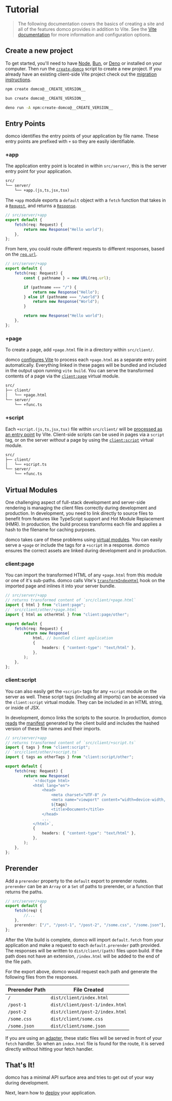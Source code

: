 # Tutorial

<on-this-page></on-this-page>

> The following documentation covers the basics of creating a site and all of the features domco provides in addition to Vite. See the [Vite documentation](https://vitejs.dev/) for more information and configuration options.

## Create a new project

To get started, you'll need to have [Node](https://nodejs.org), [Bun](https://bun.sh/), or [Deno](https://deno.com) or installed on your computer. Then run the [`create-domco`](https://github.com/rossrobino/domco/tree/main/packages/create-domco) script to create a new project. If you already have an existing client-side Vite project check out the [migration instructions](/migrate).

```bash
npm create domco@__CREATE_VERSION__
```

```bash
bun create domco@__CREATE_VERSION__
```

```bash
deno run -A npm:create-domco@__CREATE_VERSION__
```

## Entry Points

domco identifies the entry points of your application by file name. These entry points are prefixed with `+` so they are easily identifiable.

### +app

The application entry point is located in within `src/server/`, this is the server entry point for your application.

```txt {3}
src/
└── server/
	└── +app.(js,ts,jsx,tsx)
```

The `+app` module exports a `default` object with a `fetch` function that takes in a [`Request`](https://developer.mozilla.org/en-US/docs/Web/API/Request), and returns a [`Response`](https://developer.mozilla.org/en-US/docs/Web/API/Response).

```ts
// src/server/+app
export default {
	fetch(req: Request) {
		return new Response("Hello world");
	},
};
```

From here, you could route different requests to different responses, based on the [`req.url`](https://developer.mozilla.org/en-US/docs/Web/API/Request/url).

```ts
// src/server/+app
export default {
	fetch(req: Request) {
		const { pathname } = new URL(req.url);

		if (pathname === "/") {
			return new Response("Hello");
		} else if (pathname === "/world") {
			return new Response("World");
		}

		return new Response("Hello world");
	},
};
```

### +page

To create a page, add `+page.html` file in a directory within `src/client/`.

domco [configures Vite](https://vitejs.dev/guide/build#multi-page-app) to process each `+page.html` as a separate entry point automatically. Everything linked in these pages will be bundled and included in the output upon running `vite build`. You can serve the transformed contents of a page via the [`client:page`](#client%3Apage) virtual module.

```txt {3}
src/
├── client/
│	└── +page.html
└── server/
	└── +func.ts
```

### +script

Each `+script.(js,ts,jsx,tsx)` file within `src/client/` will be [processed as an entry point](https://rollupjs.org/configuration-options/#input) by Vite. Client-side scripts can be used in pages via a `script` tag, or on the server _without_ a page by using the [`client:script`](#client%3Ascript) virtual module.

```txt {3}
src/
├── client/
│	└── +script.ts
└── server/
	└── +func.ts
```

## Virtual Modules

One challenging aspect of full-stack development and server-side rendering is managing the client files correctly during development and production. In development, you need to link directly to source files to benefit from features like TypeScript support and Hot Module Replacement (HMR). In production, the build process transforms each file and applies a hash to the filename for caching purposes.

domco takes care of these problems using [virtual modules](https://vitejs.dev/guide/api-plugin.html#virtual-modules-convention). You can easily serve a `+page` or include the tags for a `+script` in a response. domco ensures the correct assets are linked during development and in production.

### client:page

You can import the transformed HTML of any `+page.html` from this module or one of it's sub-paths. domco calls Vite's [`transformIndexHtml`](https://vitejs.dev/guide/api-plugin.html#transformindexhtml) hook on the imported page and inlines it into your server bundle.

```ts {3,10}
// src/server/+app
// returns transformed content of `src/client/+page.html`
import { html } from "client:page";
// `src/client/other/+page.html`
import { html as otherHtml } from "client:page/other";

export default {
	fetch(req: Request) {
		return new Response(
			html, // bundled client application
			{
				headers: { "content-type": "text/html" },
			},
		);
	},
};
```

### client:script

You can also easily get the `<script>` tags for any `+script` module on the server as well. These script tags (including all imports) can be accessed via the `client:script` virtual module. They can be included in an HTML string, or inside of JSX.

In development, domco links the scripts to the source. In production, domco [reads](https://vitejs.dev/guide/backend-integration.html) the [manifest](https://vitejs.dev/config/build-options.html#build-manifest) generated by the client build and includes the hashed version of these file names and their imports.

```ts {3,15}
// src/server/+app
// returns transformed content of `src/client/+script.ts`
import { tags } from "client:script";
// `src/client/other/+script.ts`
import { tags as otherTags } from "client:script/other";

export default {
	fetch(req: Request) {
		return new Response(
			`<!doctype html>
			<html lang="en">
				<head>
					<meta charset="UTF-8" />
					<meta name="viewport" content="width=device-width, initial-scale=1.0" />
					${tags}
					<title>Document</title>
				</head>
				...
			</html>`,
			{
				headers: { "content-type": "text/html" },
			},
		);
	},
};
```

## Prerender

Add a `prerender` property to the `default` export to prerender routes. `prerender` can be an `Array` or a `Set` of paths to prerender, or a function that returns the paths.

```ts {6}
// src/server/+app
export default {
	fetch(req) {
		//...
	},
	prerender: ["/", "/post-1", "/post-2", "/some.css", "/some.json"],
};
```

After the Vite build is complete, domco will import `default.fetch` from your application and make a request to each `default.prerender` path provided. The responses will be written to `dist/client/(path)` files upon build. If the path does not have an extension, `/index.html` will be added to the end of the file path.

For the export above, domco would request each path and generate the following files from the responses.

| Prerender Path | File Created                    |
| -------------- | ------------------------------- |
| `/`            | `dist/client/index.html`        |
| `/post-1`      | `dist/client/post-1/index.html` |
| `/post-2`      | `dist/client/post-2/index.html` |
| `/some.css`    | `dist/client/some.css`          |
| `/some.json`   | `dist/client/some.json`         |

If you are using an [adapter](/deploy#adapters), these static files will be served in front of your `fetch` handler. So when an `index.html` file is found for the route, it is served directly without hitting your fetch handler.

## That's It!

domco has a minimal API surface area and tries to get out of your way during development.

Next, learn how to [deploy](/deploy) your application.
